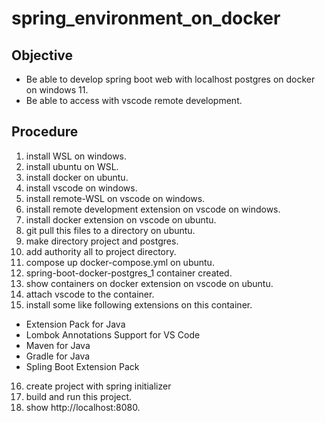 # spring_environment_on_docker

## Objective

* Be able to develop spring boot web with localhost postgres on docker on windows 11.
* Be able to access with vscode remote development.

## Procedure

1. install WSL on windows.
2. install ubuntu on WSL.
3. install docker on ubuntu.
4. install vscode on windows.
5. install remote-WSL on vscode on windows.
6. install remote development extension on vscode on windows.
7. install docker extension on vscode on ubuntu.
8. git pull this files to a directory on ubuntu.
9. make directory project and postgres.
10. add authority all to project directory.
11. compose up docker-compose.yml on ubuntu.
12. spring-boot-docker-postgres_1 container created.
13. show containers on docker extension on vscode on ubuntu.
14. attach vscode to the container.
15. install some like following extensions on this container.
  * Extension Pack for Java
  * Lombok Annotations Support for VS Code
  * Maven for Java
  * Gradle for Java
  * Spling Boot Extension Pack
16. create project with spring initializer
17. build and run this project.
18. show http://localhost:8080.
